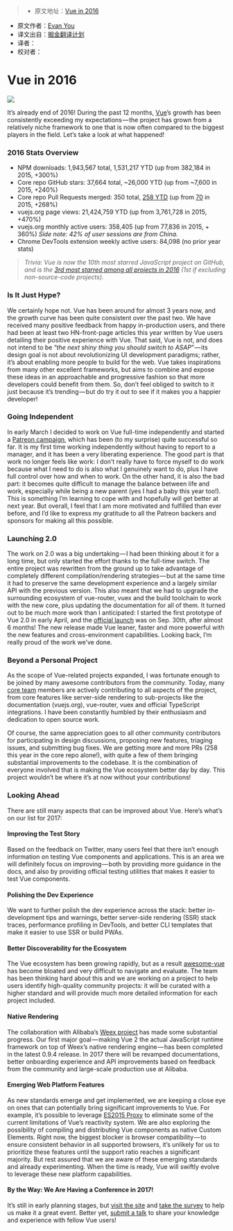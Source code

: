 > * 原文地址：[Vue in 2016](https://medium.com/the-vue-point/vue-in-2016-8df71d98bfb3#.yjphcbkph)
* 原文作者：[Evan You](https://medium.com/@youyuxi)
* 译文出自：[掘金翻译计划](https://github.com/xitu/gold-miner)
* 译者：
* 校对者：

# Vue in 2016

![](https://cdn-images-1.medium.com/max/1600/1*ZJD3llCWveVH9-uUcCjMCw.png)

It’s already end of 2016! During the past 12 months, [Vue](https://vuejs.org/)’s growth has been consistently exceeding my expectations — the project has grown from a relatively niche framework to one that is now often compared to the biggest players in the field. Let’s take a look at what happened!

### 2016 Stats Overview

- NPM downloads: 1,943,567 total, 1,531,217 YTD (up from 382,184 in 2015, +300%)
- Core repo GitHub stars: 37,664 total, ~26,000 YTD (up from ~7,600 in 2015, +240%)
- Core repo Pull Requests merged: 350 total, [258 YTD](https://github.com/vuejs/vue/pulls?utf8=%E2%9C%93&amp;q=is%3Apr%20is%3Amerged%20merged%3A2016-01-01..2016-12-31%20) (up from [70](https://github.com/vuejs/vue/pulls?utf8=%E2%9C%93&amp;q=is%3Apr%20is%3Amerged%20merged%3A2015-01-01..2015-12-31%20) in 2015, +268%)
- vuejs.org page views: 21,424,759 YTD (up from 3,761,728 in 2015, +470%)
- vuejs.org monthly active users: 358,405 (up from 77,836 in 2015, + 360%) *Side note: 42% of user sessions are from China.*
- Chrome DevTools extension weekly active users: 84,098 (no prior year stats)

> *Trivia: Vue is now the 10th most starred JavaScript project on GitHub, and is the *[*3rd most starred among all projects in 2016*](https://docs.google.com/spreadsheets/d/11bGpZq6ixlhrmQnzEUqbgbwTQwQVdtvILjp32vaOKBc/edit#gid=1735042899)* (1st if excluding non-source-code projects).*

### Is It Just Hype?

We certainly hope not. Vue has been around for almost 3 years now, and the growth curve has been quite consistent over the past two. We have received many positive feedback from happy in-production users, and there had been at least two HN-front-page articles this year written by Vue users detailing their positive experience with Vue. That said, Vue is not, and does not intend to be “*the next shiny thing you should switch to ASAP*” — its design goal is not about revolutionizing UI development paradigms; rather, it’s about enabling more people to build for the web. Vue takes inspirations from many other excellent frameworks, but aims to combine and expose these ideas in an approachable and progressive fashion so that more developers could benefit from them. So, don’t feel obliged to switch to it just because it’s trending — but do try it out to see if it makes you a happier developer!

### Going Independent

In early March I decided to work on Vue full-time independently and started a [Patreon campaign](https://www.patreon.com/evanyou), which has been (to my surprise) quite successful so far. It is my first time working independently without having to report to a manager, and it has been a very liberating experience. The good part is that work no longer feels like work: I don’t really have to force myself to do work because what I need to do is also what I genuinely want to do, plus I have full control over how and when to work. On the other hand, it is also the bad part: it becomes quite difficult to manage the balance between life and work, especially while being a new parent (yes I had a baby this year too!). This is something I’m learning to cope with and hopefully will get better at next year. But overall, I feel that I am more motivated and fulfilled than ever before, and I’d like to express my gratitude to all the Patreon backers and sponsors for making all this possible.

### Launching 2.0

The work on 2.0 was a big undertaking — I had been thinking about it for a long time, but only started the effort thanks to the full-time switch. The entire project was rewritten from the ground up to take advantage of completely different compilation/rendering strategies — but at the same time it had to preserve the same development experience and a largely similar API with the previous version. This also meant that we had to upgrade the surrounding ecosystem of vue-router, vuex and the build toolchain to work with the new core, plus updating the documentation for all of them. It turned out to be much more work than I anticipated: I started the first prototype of Vue 2.0 in early April, and the [official launch](https://medium.com/the-vue-point/vue-2-0-is-here-ef1f26acf4b8#.2ptwit6jz) was on Sep. 30th, after almost 6 months! The new release made Vue leaner, faster and more powerful with the new features and cross-environment capabilities. Looking back, I’m really proud of the work we’ve done.

### Beyond a Personal Project

As the scope of Vue-related projects expanded, I was fortunate enough to be joined by many awesome contributors from the community. Today, many [core team](https://github.com/orgs/vuejs/people) members are actively contributing to all aspects of the project, from core features like server-side rendering to sub-projects like the documentation (vuejs.org), vue-router, vuex and official TypeScript integrations. I have been constantly humbled by their enthusiasm and dedication to open source work.

Of course, the same appreciation goes to all other community contributors for participating in design discussions, proposing new features, triaging issues, and submitting bug fixes. We are getting more and more PRs (258 this year in the core repo alone!), with quite a few of them bringing substantial improvements to the codebase. It is the combination of everyone involved that is making the Vue ecosystem better day by day. This project wouldn’t be where it’s at now without your contributions!

### Looking Ahead

There are still many aspects that can be improved about Vue. Here’s what’s on our list for 2017:

#### Improving the Test Story

Based on the feedback on Twitter, many users feel that there isn’t enough information on testing Vue components and applications. This is an area we will definitely focus on improving — both by providing more guidance in the docs, and also by providing official testing utilities that makes it easier to test Vue components.

#### Polishing the Dev Experience

We want to further polish the dev experience across the stack: better in-development tips and warnings, better server-side rendering (SSR) stack traces, performance profiling in DevTools, and better CLI templates that make it easier to use SSR or build PWAs.

#### Better Discoverability for the Ecosystem

The Vue ecosystem has been growing rapidly, but as a result [awesome-vue](https://github.com/vuejs/awesome-vue) has become bloated and very difficult to navigate and evaluate. The team has been thinking hard about this and we are working on a project to help users identify high-quality community projects: it will be curated with a higher standard and will provide much more detailed information for each project included.

#### Native Rendering

The collaboration with Alibaba’s [Weex project](http://weex-project.io/) has made some substantial progress. Our first major goal — making Vue 2 the actual JavaScript runtime framework on top of Weex’s native rendering engine — has been completed in the latest 0.9.4 release. In 2017 there will be revamped documentations, better onboarding experience and API improvements based on feedback from the community and large-scale production use at Alibaba.

#### Emerging Web Platform Features

As new standards emerge and get implemented, we are keeping a close eye on ones that can potentially bring significant improvements to Vue. For example, it’s possible to leverage [ES2015 Proxy](https://developer.mozilla.org/en-US/docs/Web/JavaScript/Reference/Global_Objects/Proxy) to eliminate some of the current limitations of Vue’s reactivity system. We are also exploring the possibility of compiling and distributing Vue components as native Custom Elements. Right now, the biggest blocker is browser compatibility — to ensure consistent behavior in all supported browsers, it’s unlikely for us to prioritize these features until the support ratio reaches a significant majority. But rest assured that we are aware of these emerging standards and already experimenting. When the time is ready, Vue will swiftly evolve to leverage these new platform capabilities.

#### By the Way: We Are Having a Conference in 2017!

It’s still in early planning stages, but [visit the site](http://conf.vuejs.org/) and [take the survey](https://docs.google.com/forms/d/e/1FAIpQLSfiRF9JIpvAcWL7EsnpODIhf_JiNX3PETA_S3XnqmtuG2foQA/viewform) to help us make it a great event. Better yet, [submit a talk](https://docs.google.com/forms/d/e/1FAIpQLSdtbxBpV0j_zCnELXQuIkeGH8x6gaOWE0J8tTsAdpa0O5MYOw/viewform) to share your knowledge and experience with fellow Vue users!
